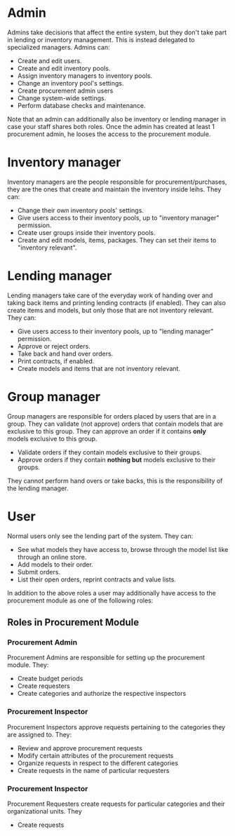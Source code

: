 # Admin

Admins take decisions that affect the entire system, but they don't take part in lending or inventory management. This is instead delegated to specialized managers. Admins can:

* Create and edit users.
* Create and edit inventory pools.
* Assign inventory managers to inventory pools.
* Change an inventory pool's settings.
* Create procurement admin users
* Change system-wide settings.
* Perform database checks and maintenance.

Note that an admin can additionally also be inventory or lending manager in case your staff shares both roles. Once the admin has created at least 1 procurement admin, he looses the access to the procurement module.

# Inventory manager

Inventory managers are the people responsible for procurement/purchases, they are the ones that create and maintain the inventory inside leihs. They can:

* Change their own inventory pools' settings.
* Give users access to their inventory pools, up to "inventory manager" permission.
* Create user groups inside their inventory pools.
* Create and edit models, items, packages. They can set their items to "inventory relevant".

# Lending manager

Lending managers take care of the everyday work of handing over and taking back items and printing lending contracts (if enabled). They can also create items and models, but only those that are not inventory relevant. They can:

* Give users access to their inventory pools, up to "lending manager" permission.
* Approve or reject orders.
* Take back and hand over orders.
* Print contracts, if enabled.
* Create models and items that are not inventory relevant.

# Group manager

Group managers are responsible for orders placed by users that are in a group. They can validate (not approve) orders that contain models that are exclusive to this group. They can approve an order if it contains **only** models exclusive to this group.

* Validate orders if they contain models exclusive to their groups.
* Approve orders if they contain **nothing but** models exclusive to their groups.

They cannot perform hand overs or take backs, this is the responsibility of the lending manager.

# User

Normal users only see the lending part of the system. They can:

* See what models they have access to, browse through the model list like through an online store.
* Add models to their order.
* Submit orders.
* List their open orders, reprint contracts and value lists.

In addition to the above roles a user may additionally have access to the procurement module as one of the following roles:

## Roles in Procurement Module

### Procurement Admin

Procurement Admins are responsible for setting up the procurement module. They:

* Create budget periods
* Create requesters
* Create categories and authorize the respective inspectors

### Procurement Inspector

Procurement Inspectors approve requests pertaining to the categories they are assigned to. They:

* Review and approve procurement requests
* Modify certain attributes of the procurement requests
* Organize requests in respect to the different categories
* Create requests in the name of particular requesters

### Procurement Inspector

Procurement Requesters create requests for particular categories and their organizational units. They

* Create requests
